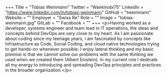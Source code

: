 +++
Title = "Tobias Weinmann"
Twitter = "Wankinobi75"
LinkedIn = "https://www.linkedin.com/in/tobias-weinmann"
GitHub = "tweinmann"
Website = ""
Employer = "Swiss Re"
Role = ""
Image = "tobias-weinmann.jpg"
GitLab = ""
Facebook = ""
+++
&lt;p&gt;Having worked as a developer, systems engineer and team lead in IT operations, the ideas and concepts behind DevOps are very close to my heart. As I am passionate about coding since my teenage years, I am fascinated by concepts like Infrastructure as Code, Social Coding, and cloud native technologies trying to get hands-on whenever possible. I enjoy lateral thinking and my basic premise is that we cannot solve our problems with the same thinking we used when we created them (Albert Einstein). In my current role I dedicate all my energy to introducing and spreading DevOps principles and practices in the broader organization.&lt;/p&gt;